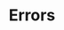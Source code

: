 ---
title: Errors
position_number: 3
parameters:
  - name:
    content:
content_markdown: |-
  | Code | Name | Description |
  | --- | --- | --- |
  | 200 | OK | Success |
  | 400 | Bad Request | The action could not be processed |
  | 403 | Forbidden | The request could not be authenticated |
  | 429 | Limit Exceeded | The API call limit has been exceeded |
  | 429 | Too Many Requests Exception | The burst limit has been exceeded |
---